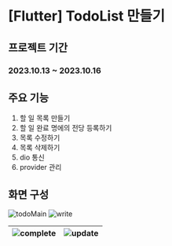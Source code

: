 # [Flutter] TodoList 만들기

## 프로젝트 기간
### 2023.10.13 ~ 2023.10.16

## 주요 기능
  1. 할 일 목록 만들기
  2. 할 일 완료 명에의 전당 등록하기
  3. 목록 수정하기
  4. 목록 삭제하기
  5. dio 통신
  6. provider 관리

## 화면 구성

![todoMain](https://github.com/Lee-YuYeong/todolist/assets/130349587/bd218eb5-3a55-4640-bcef-f254f9def7fc) 
![write](https://github.com/Lee-YuYeong/todolist/assets/130349587/1ea52a36-f348-4153-8782-6dea91f1a41c)


![complete](https://github.com/Lee-YuYeong/todolist/assets/130349587/deabf7da-1236-46da-bdff-331c89a3fe40) | ![update](https://github.com/Lee-YuYeong/todolist/assets/130349587/03ebc579-cb13-4ce9-aff2-1eedf9a9a56f)
--- | --- |
